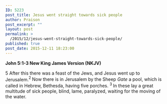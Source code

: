 ```yaml
---
ID: 5223
post_title: Jesus went straight towards sick people
author: Praison
post_excerpt: ""
layout: post
permalink: >
  /2015/12/jesus-went-straight-towards-sick-people/
published: true
post_date: 2015-12-11 18:23:00
---
```

<strong><span class="passage-display-bcv">John 5:1-3
</span><span class="passage-display-version">New King James Version (NKJV)</span></strong>
<p class="chapter-1"><span class="text John-5-1"><span class="chapternum">5 </span>After this there was a feast of the Jews, and Jesus went up to Jerusalem.</span><span id="en-NKJV-26213" class="text John-5-2"><sup class="versenum">2 </sup>Now there is in Jerusalem by the Sheep <i>Gate</i> a pool, which is called in Hebrew, Bethesda, having five porches. </span><span id="en-NKJV-26214" class="text John-5-3"><sup class="versenum">3 </sup>In these lay a great multitude of sick people, blind, lame, paralyzed, waiting for the moving of the water.</span></p>